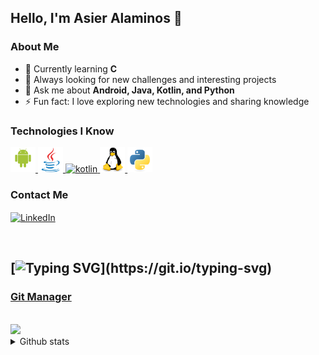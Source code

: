 <h2>Hello, I'm Asier Alaminos 👋</h2>

<h3 align="left">About Me</h3>

- 🌱 Currently learning **C**
- 🔭 Always looking for new challenges and interesting projects
- 💬 Ask me about **Android, Java, Kotlin, and Python**
- ⚡ Fun fact: I love exploring new technologies and sharing knowledge

<h3 align="left">Technologies I Know</h3>
<p align="left">
  <a href="https://developer.android.com" target="_blank" rel="noreferrer">
    <img src="https://raw.githubusercontent.com/devicons/devicon/master/icons/android/android-original-wordmark.svg" alt="android" width="40" height="40"/>
  </a>
  <a href="https://www.java.com" target="_blank" rel="noreferrer">
    <img src="https://raw.githubusercontent.com/devicons/devicon/master/icons/java/java-original.svg" alt="java" width="40" height="40"/>
  </a>
  <a href="https://kotlinlang.org" target="_blank" rel="noreferrer">
    <img src="https://www.vectorlogo.zone/logos/kotlinlang/kotlinlang-icon.svg" alt="kotlin" width="40" height="40"/>
  </a>
  <a href="https://www.linux.org/" target="_blank" rel="noreferrer">
    <img src="https://raw.githubusercontent.com/devicons/devicon/master/icons/linux/linux-original.svg" alt="linux" width="40" height="40"/>
  </a>
  <a href="https://www.python.org" target="_blank" rel="noreferrer">
    <img src="https://raw.githubusercontent.com/devicons/devicon/master/icons/python/python-original.svg" alt="python" width="40" height="40"/>
  </a>
</p>

<h3 align="left">Contact Me</h3>
<p align="left">
  <a href="https://linkedin.com/in/asier-alaminos" target="_blank">
    <img align="center" src="https://raw.githubusercontent.com/rahuldkjain/github-profile-readme-generator/master/src/images/icons/Social/linked-in-alt.svg" alt="LinkedIn" height="30" width="40" />
  </a>
</p>

<br/>

[![Typing SVG](https://readme-typing-svg.herokuapp.com?font=Fira+Code&pause=1000&color=FFFFFF&width=435&lines=🚀+Currently+Working+On:)](https://git.io/typing-svg)
---

### [Git Manager](https://github.com/AsierAlaminos/gitManager)

<br/>
<img src="https://media.giphy.com/media/LmNwrBhejkK9EFP504/giphy.gif" width="200"/>

<br/>

<details>
  <summary>Github stats</summary>
  <br/>
  <img src="https://github-readme-stats.vercel.app/api/top-langs?username=asieralaminos&show_icons=true&locale=en&layout=compact&theme=radical" alt="Top Languages" />
</details>
